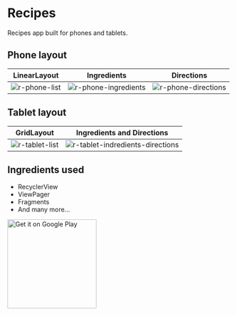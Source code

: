 # Recipes
Recipes app built for phones and tablets.

## Phone layout
| LinearLayout | Ingredients | Directions |
|---|---|---|
|![r-phone-list](https://cloud.githubusercontent.com/assets/7604348/15450408/a4e9631a-1f92-11e6-9c00-78e2cc8f58a3.png)|![r-phone-ingredients](https://cloud.githubusercontent.com/assets/7604348/15450404/a4e86e38-1f92-11e6-9ac6-3ac93033abe8.png)| ![r-phone-directions](https://cloud.githubusercontent.com/assets/7604348/15450405/a4e883b4-1f92-11e6-80e2-ad874c334370.png) |

## Tablet layout
| GridLayout | Ingredients and Directions |
|---|---|
| ![r-tablet-list](https://cloud.githubusercontent.com/assets/7604348/15450406/a4e8c126-1f92-11e6-8a17-934a83b74089.png) | ![r-tablet-indredients-directions](https://cloud.githubusercontent.com/assets/7604348/15450407/a4e9271a-1f92-11e6-960d-bc31ae638272.png) |

## Ingredients used
* RecyclerView
* ViewPager
* Fragments
* And many more...

<a href='https://play.google.com/store/apps/details?id=io.monteirodev.doodle'><img alt='Get it on Google Play' src="https://play.google.com/intl/en_us/badges/images/generic/en_badge_web_generic.png" width="200"/></a>

